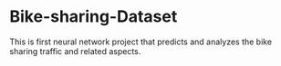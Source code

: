 # Bike-sharing-Dataset
This is first neural network project that predicts and analyzes the bike sharing traffic and related aspects.
